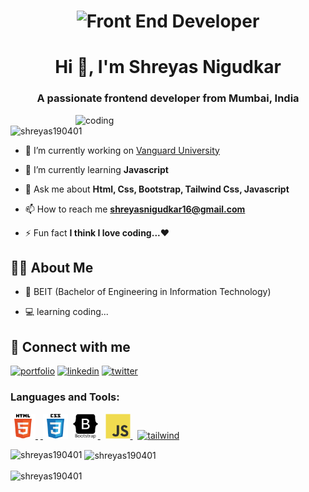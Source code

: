 <h1 align="center"><img alt="Front End Developer" src="https://camo.githubusercontent.com/799ab8397303627bde872354ed56ccc7f927ea67805c166df9e479361221da51/68747470733a2f2f6d656469612e6973746f636b70686f746f2e636f6d2f69642f313136373630303139372f766563746f722f66726f6e742d656e642d646576656c6f706d656e742d7765622d62616e6e65722d636f6e636570742e6a70673f733d3137303636376126773d30266b3d323026633d654e6c33577434724468314b5055495035415834546b6d61456b314b5f39434d78446a6c75356b52326d453d"></h1>
<h1 align="center">Hi 👋, I'm Shreyas Nigudkar</h1>
<h3 align="center">A passionate frontend developer from Mumbai, India</h3>
<img align="right" alt="coding" width="400" src="https://www.guvi.in/blog/wp-content/uploads/2022/11/giphyFSD.gif">


<p align="left"> <img src="https://komarev.com/ghpvc/?username=shreyas190401&label=Profile%20views&color=0e75b6&style=flat" alt="shreyas190401" /> </p>


- 🔭 I’m currently working on [Vanguard University](https://vanguarduniversity.000webhostapp.com/)

- 🌱 I’m currently learning **Javascript**

- 💬 Ask me about **Html, Css, Bootstrap, Tailwind Css, Javascript**

- 📫 How to reach me **shreyasnigudkar16@gmail.com**

- ⚡ Fun fact **I think I love coding...❤**

## 🙋‍♂️ About Me
- 🏫 BEIT (Bachelor of Engineering in Information Technology)

- 💻 learning coding...


## 🔗 Connect with me
[![portfolio](https://img.shields.io/badge/instagram-cd486b?style=for-the-badge&logo=instagram&logoColor=white)](https://instagram.com/ig_shrex)
[![linkedin](https://img.shields.io/badge/linkedin-0A66C2?style=for-the-badge&logo=linkedin&logoColor=white)](https://www.linkedin.com/in/shreyasnigudkar)
[![twitter](https://img.shields.io/badge/twitter-1DA1F2?style=for-the-badge&logo=twitter&logoColor=white)](https://www.twitter.com/Shreyas190401)



<h3 align="left">Languages and Tools:</h3>
<p align="left"><a href="https://www.w3.org/html/" target="_blank" rel="noreferrer"> <img src="https://raw.githubusercontent.com/devicons/devicon/master/icons/html5/html5-original-wordmark.svg" alt="html5" width="40" height="40"/> </a>&nbsp;<a href="https://www.w3schools.com/css/" target="_blank" rel="noreferrer"> <img src="https://raw.githubusercontent.com/devicons/devicon/master/icons/css3/css3-original-wordmark.svg" alt="css3" width="40" height="40"/></a>&nbsp; <a href="https://getbootstrap.com" target="_blank" rel="noreferrer"> <img src="https://raw.githubusercontent.com/devicons/devicon/master/icons/bootstrap/bootstrap-plain-wordmark.svg" alt="bootstrap" width="40" height="40"/> </a>&nbsp;  <a href="https://developer.mozilla.org/en-US/docs/Web/JavaScript" target="_blank" rel="noreferrer"> <img src="https://raw.githubusercontent.com/devicons/devicon/master/icons/javascript/javascript-original.svg" alt="javascript" width="40" height="40"/> </a>&nbsp; <a href="https://tailwindcss.com/" target="_blank" rel="noreferrer"> <img src="https://www.vectorlogo.zone/logos/tailwindcss/tailwindcss-icon.svg" alt="tailwind" width="40" height="40"/> </a> </p>

<p><img align="left" src="https://github-readme-stats.vercel.app/api/top-langs?username=shreyas190401&show_icons=true&locale=en&layout=compact" alt="shreyas190401" /></p>

<p>&nbsp;<img align="center" src="https://github-readme-stats.vercel.app/api?username=shreyas190401&show_icons=true&locale=en" alt="shreyas190401" /></p>

<p><img align="center" src="https://github-readme-streak-stats.herokuapp.com/?user=shreyas190401&" alt="shreyas190401" /></p>
